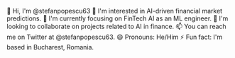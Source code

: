👋 Hi, I'm @stefanpopescu63
👀 I'm interested in AI-driven financial market predictions.
🌱 I'm currently focusing on FinTech AI as an ML engineer.
💞️ I'm looking to collaborate on projects related to AI in finance.
📫 You can reach me on Twitter at @stefanpopescu63.
😄 Pronouns: He/Him
⚡ Fun fact: I'm based in Bucharest, Romania.

